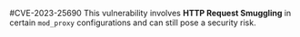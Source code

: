 
#CVE-2023-25690 This vulnerability involves **HTTP Request Smuggling** in certain `mod_proxy` configurations and can still pose a security risk.

